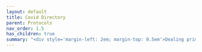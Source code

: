 ```yaml
---
layout: default
title: Covid Directory
parent: Protocols
nav_order: 1.5
has_children: true
summary: "<div style='margin-left: 2em; margin-top: 0.5em'>Dealing primarily with Covid-19 protocols.</div>"
---
```

